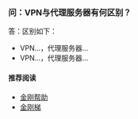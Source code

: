 #### 
### 问：VPN与代理服务器有何区别？
答：区别如下：
- VPN...，代理服务器...
- VPN...，代理服务器...

#### 推荐阅读

- [金刚帮助](https://a2zitpro.github.io/web/list_helpkkvpn)
- [金刚梯](https://a2zitpro.github.io/web/dlb)
